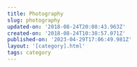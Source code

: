 ```yaml
---
title: Photography
slug: photography
updated-on: '2018-08-24T20:08:43.963Z'
created-on: '2018-08-24T10:38:57.071Z'
published-on: '2023-04-29T17:06:49.981Z'
layout: '[category].html'
tags: category
---
```




